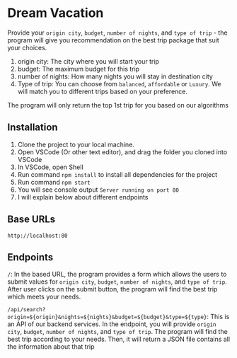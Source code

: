 # Dream Vacation

Provide your `origin city`, `budget`, `number of nights`, and `type of trip` - the program will give you recommendation on the best trip package that suit your choices.

1. origin city: The city where you will start your trip
2. budget: The maximum budget for this trip
3. number of nights: How many nights you will stay in destination city
4. Type of trip: You can choose from `balanced`, `affordable` or `Luxury`. We will match you to different trips based on your preference.

The program will only return the top 1st trip for you based on our algorithms

## Installation

1. Clone the project to your local machine.
2. Open VSCode (Or other text editor), and drag the folder you cloned into VSCode
3. In VSCode, open Shell
4. Run command `npm install` to install all dependencies for the project
5. Run command `npm start`
6. You will see console output `Server running on port 80`
7. I will explain below about different endpoints

## Base URLs
`http://localhost:80`

## Endpoints

`/`: 
In the based URL, the program provides a form which allows the users to submit values for  `origin city`, `budget`, `number of nights`, and `type of trip`. After user clicks on the submit button, the program will find the best trip which meets your needs.

`/api/search?origin=${origin}&nights=${nights}&budget=${budget}&type=${type}`:
This is an API of our backend services. In the endpoint, you will provide `origin city`, `budget`, `number of nights`, and `type of trip`. The program will find the best trip according to your needs. Then, it will return a JSON file contains all the information about that trip

